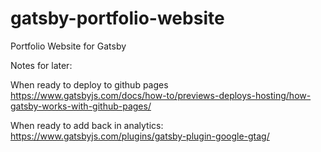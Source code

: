 # gatsby-portfolio-website
Portfolio Website for Gatsby

Notes for later: 

When ready to deploy to github pages
https://www.gatsbyjs.com/docs/how-to/previews-deploys-hosting/how-gatsby-works-with-github-pages/

When ready to add back in analytics: 
https://www.gatsbyjs.com/plugins/gatsby-plugin-google-gtag/